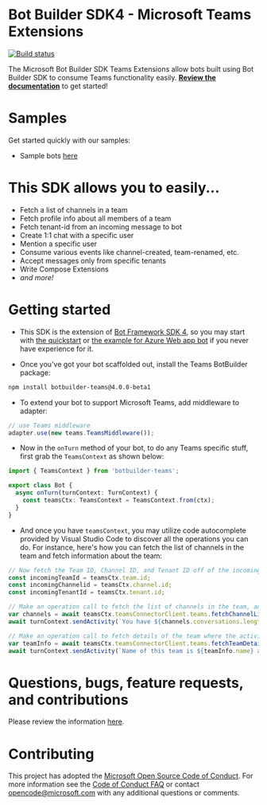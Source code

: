 # Bot Builder SDK4 - Microsoft Teams Extensions

[![Build status](https://ci.appveyor.com/api/projects/status/4kghlfgmsw2tnk0o/branch/master?svg=true)](https://ci.appveyor.com/project/robin-liao/botbuilder-microsoftteams-node/branch/master)

The Microsoft Bot Builder SDK Teams Extensions allow bots built using Bot Builder SDK to consume Teams functionality easily. **[Review the documentation](https://msdn.microsoft.com/en-us/microsoft-teams/bots)** to get started!

# Samples

Get started quickly with our samples:

* Sample bots [here](https://github.com/OfficeDev/BotBuilder-MicrosoftTeams-node/tree/master/samples)


# This SDK allows you to easily...

* Fetch a list of channels in a team
* Fetch profile info about all members of a team
* Fetch tenant-id from an incoming message to bot
* Create 1:1 chat with a specific user
* Mention a specific user
* Consume various events like channel-created, team-renamed, etc.
* Accept messages only from specific tenants
* Write Compose Extensions
* _and more!_

# Getting started

* This SDK is the extension of [Bot Framework SDK 4](https://github.com/Microsoft/botbuilder-js), so you may start with [the quickstart](https://docs.microsoft.com/en-us/azure/bot-service/javascript/bot-builder-javascript-quickstart?view=azure-bot-service-4.0) or [the example for Azure Web app bot](https://docs.microsoft.com/en-us/azure/cognitive-services/luis/luis-nodejs-tutorial-bf-v4) if you never have experience for it. 

* Once you've got your bot scaffolded out, install the Teams BotBuilder package:

```bash
npm install botbuilder-teams@4.0.0-beta1
```

* To extend your bot to support Microsoft Teams, add middleware to adapter:
```typescript
// use Teams middleware
adapter.use(new teams.TeamsMiddleware());  
```
* Now in the `onTurn` method of your bot, to do any Teams specific stuff, first grab the `TeamsContext` as shown below:
```typescript
import { TeamsContext } from 'botbuilder-teams';

export class Bot {
  async onTurn(turnContext: TurnContext) {
    const teamsCtx: TeamsContext = TeamsContext.from(ctx);
  }
}
```
* And once you have `teamsContext`, you may utilize code autocomplete provided by Visual Studio Code to discover all the operations you can do. For instance, here's how you can fetch the list of channels in the team and fetch information about the team:
```typescript
// Now fetch the Team ID, Channel ID, and Tenant ID off of the incoming activity
const incomingTeamId = teamsCtx.team.id;
const incomingChannelid = teamsCtx.channel.id;
const incomingTenantId = teamsCtx.tenant.id;

// Make an operation call to fetch the list of channels in the team, and print count of channels.
var channels = await teamsCtx.teamsConnectorClient.teams.fetchChannelList(incomingTeamId);
await turnContext.sendActivity(`You have ${channels.conversations.length} channels in this team`);

// Make an operation call to fetch details of the team where the activity was posted, and print it.
var teamInfo = await teamsCtx.teamsConnectorClient.teams.fetchTeamDetails(incomingTeamId);
await turnContext.sendActivity(`Name of this team is ${teamInfo.name} and group-id is ${teamInfo.aadGroupId}`);
```

# Questions, bugs, feature requests, and contributions
Please review the information [here](https://msdn.microsoft.com/en-us/microsoft-teams/feedback).

# Contributing

This project has adopted the [Microsoft Open Source Code of Conduct](https://opensource.microsoft.com/codeofconduct/). For more information see the [Code of Conduct FAQ](https://opensource.microsoft.com/codeofconduct/faq/) or contact [opencode@microsoft.com](mailto:opencode@microsoft.com) with any additional questions or comments.
